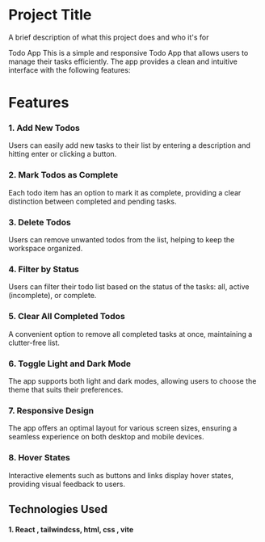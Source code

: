 
# Project Title

A brief description of what this project does and who it's for

Todo App
This is a simple and responsive Todo App that allows users to manage their tasks efficiently. The app provides a clean and intuitive interface with the following features:

# Features
### 1. Add New Todos
Users can easily add new tasks to their list by entering a description and hitting enter or clicking a button.
### 2. Mark Todos as Complete
Each todo item has an option to mark it as complete, providing a clear distinction between completed and pending tasks.
### 3. Delete Todos
Users can remove unwanted todos from the list, helping to keep the workspace organized.
### 4. Filter by Status
Users can filter their todo list based on the status of the tasks: all, active (incomplete), or complete.
### 5. Clear All Completed Todos
A convenient option to remove all completed tasks at once, maintaining a clutter-free list.
### 6. Toggle Light and Dark Mode
The app supports both light and dark modes, allowing users to choose the theme that suits their preferences.
### 7. Responsive Design
The app offers an optimal layout for various screen sizes, ensuring a seamless experience on both desktop and mobile devices.
### 8. Hover States
Interactive elements such as buttons and links display hover states, providing visual feedback to users.

## Technologies Used
#### 1. React , tailwindcss, html, css , vite